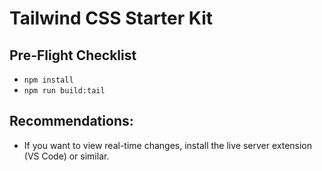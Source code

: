 # Tailwind CSS Starter Kit

## Pre-Flight Checklist

-   `npm install`
-   `npm run build:tail`

## Recommendations:

-   If you want to view real-time changes, install the live server extension (VS Code) or similar.
